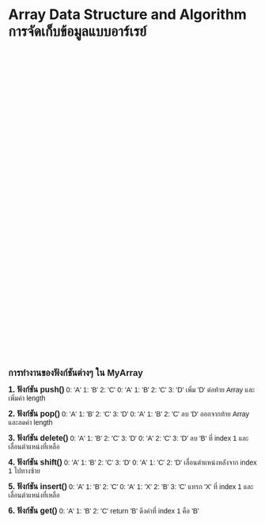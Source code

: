 # Array Data Structure and Algorithm การจัดเก็บข้อมูลแบบอาร์เรย์
<svg xmlns="http://www.w3.org/2000/svg" viewBox="0 0 800 1000">
  <style>
    text { font-family: Arial, sans-serif; font-size: 14px; }
    .title { font-size: 18px; font-weight: bold; }
    .function-title { font-size: 16px; font-weight: bold; }
  </style>
  
  <!-- Title -->
  <text x="400" y="30" text-anchor="middle" class="title">การทำงานของฟังก์ชันต่างๆ ใน MyArray</text>

  <!-- Push Function -->
  <text x="50" y="70" class="function-title">1. ฟังก์ชัน push()</text>
  <rect x="50" y="80" width="300" height="60" fill="none" stroke="black"/>
  <text x="60" y="100">0: 'A'</text>
  <text x="60" y="120">1: 'B'</text>
  <text x="150" y="100">2: 'C'</text>
  <path d="M360 110 L380 110" stroke="black" stroke-width="2" fill="none" marker-end="url(#arrowhead)"/>
  <rect x="390" y="80" width="360" height="60" fill="none" stroke="black"/>
  <text x="400" y="100">0: 'A'</text>
  <text x="400" y="120">1: 'B'</text>
  <text x="490" y="100">2: 'C'</text>
  <text x="490" y="120">3: 'D'</text>
  <text x="50" y="160">เพิ่ม 'D' ต่อท้าย Array และเพิ่มค่า length</text>

  <!-- Pop Function -->
  <text x="50" y="200" class="function-title">2. ฟังก์ชัน pop()</text>
  <rect x="50" y="210" width="300" height="60" fill="none" stroke="black"/>
  <text x="60" y="230">0: 'A'</text>
  <text x="60" y="250">1: 'B'</text>
  <text x="150" y="230">2: 'C'</text>
  <text x="150" y="250">3: 'D'</text>
  <path d="M360 240 L380 240" stroke="black" stroke-width="2" fill="none" marker-end="url(#arrowhead)"/>
  <rect x="390" y="210" width="300" height="60" fill="none" stroke="black"/>
  <text x="400" y="230">0: 'A'</text>
  <text x="400" y="250">1: 'B'</text>
  <text x="490" y="230">2: 'C'</text>
  <text x="50" y="290">ลบ 'D' ออกจากท้าย Array และลดค่า length</text>

  <!-- Delete Function -->
  <text x="50" y="330" class="function-title">3. ฟังก์ชัน delete()</text>
  <rect x="50" y="340" width="300" height="60" fill="none" stroke="black"/>
  <text x="60" y="360">0: 'A'</text>
  <text x="60" y="380">1: 'B'</text>
  <text x="150" y="360">2: 'C'</text>
  <text x="150" y="380">3: 'D'</text>
  <path d="M360 370 L380 370" stroke="black" stroke-width="2" fill="none" marker-end="url(#arrowhead)"/>
  <rect x="390" y="340" width="300" height="60" fill="none" stroke="black"/>
  <text x="400" y="360">0: 'A'</text>
  <text x="400" y="380">2: 'C'</text>
  <text x="490" y="360">3: 'D'</text>
  <text x="50" y="420">ลบ 'B' ที่ index 1 และเลื่อนตำแหน่งที่เหลือ</text>

  <!-- Shift Function -->
  <text x="50" y="460" class="function-title">4. ฟังก์ชัน shift()</text>
  <rect x="50" y="470" width="300" height="60" fill="none" stroke="black"/>
  <text x="60" y="490">0: 'A'</text>
  <text x="60" y="510">1: 'B'</text>
  <text x="150" y="490">2: 'C'</text>
  <text x="150" y="510">3: 'D'</text>
  <path d="M360 500 L380 500" stroke="black" stroke-width="2" fill="none" marker-end="url(#arrowhead)"/>
  <rect x="390" y="470" width="300" height="60" fill="none" stroke="black"/>
  <text x="400" y="490">0: 'A'</text>
  <text x="400" y="510">1: 'C'</text>
  <text x="490" y="490">2: 'D'</text>
  <text x="50" y="550">เลื่อนตำแหน่งหลังจาก index 1 ไปทางซ้าย</text>

  <!-- Insert Function -->
  <text x="50" y="590" class="function-title">5. ฟังก์ชัน insert()</text>
  <rect x="50" y="600" width="300" height="60" fill="none" stroke="black"/>
  <text x="60" y="620">0: 'A'</text>
  <text x="60" y="640">1: 'B'</text>
  <text x="150" y="620">2: 'C'</text>
  <path d="M360 630 L380 630" stroke="black" stroke-width="2" fill="none" marker-end="url(#arrowhead)"/>
  <rect x="390" y="600" width="300" height="60" fill="none" stroke="black"/>
  <text x="400" y="620">0: 'A'</text>
  <text x="400" y="640">1: 'X'</text>
  <text x="490" y="620">2: 'B'</text>
  <text x="490" y="640">3: 'C'</text>
  <text x="50" y="680">แทรก 'X' ที่ index 1 และเลื่อนตำแหน่งที่เหลือ</text>

  <!-- Get Function -->
  <text x="50" y="720" class="function-title">6. ฟังก์ชัน get()</text>
  <rect x="50" y="730" width="300" height="60" fill="none" stroke="black"/>
  <text x="60" y="750">0: 'A'</text>
  <text x="60" y="770">1: 'B'</text>
  <text x="150" y="750">2: 'C'</text>
  <path d="M360 760 L380 760" stroke="black" stroke-width="2" fill="none" marker-end="url(#arrowhead)"/>
  <text x="400" y="765">return 'B'</text>
  <text x="50" y="810">ดึงค่าที่ index 1 คือ 'B'</text>

  <!-- Arrowhead marker -->
  <defs>
    <marker id="arrowhead" markerWidth="10" markerHeight="7" refX="0" refY="3.5" orient="auto">
      <polygon points="0 0, 10 3.5, 0 7" />
    </marker>
  </defs>
</svg>
